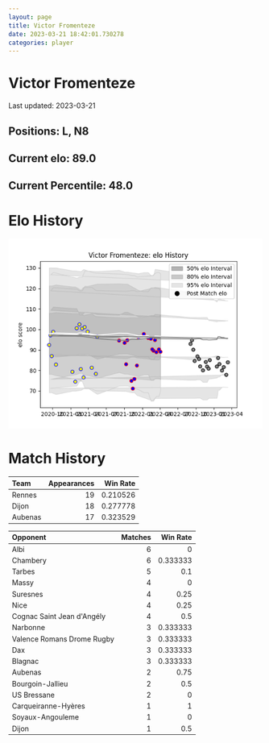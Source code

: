 ```yaml
---  
layout: page  
title: Victor Fromenteze  
date: 2023-03-21 18:42:01.730278  
categories: player  
---
```

# Victor Fromenteze


Last updated: 2023-03-21
## Positions: L, N8

## Current elo: 89.0

## Current Percentile: 48.0

# Elo History


![elo history](history_VictorFromenteze.png)
# Match History


| Team    |   Appearances |   Win Rate |
|:--------|--------------:|-----------:|
| Rennes  |            19 |   0.210526 |
| Dijon   |            18 |   0.277778 |
| Aubenas |            17 |   0.323529 |

| Opponent                   |   Matches |   Win Rate |
|:---------------------------|----------:|-----------:|
| Albi                       |         6 |   0        |
| Chambery                   |         6 |   0.333333 |
| Tarbes                     |         5 |   0.1      |
| Massy                      |         4 |   0        |
| Suresnes                   |         4 |   0.25     |
| Nice                       |         4 |   0.25     |
| Cognac Saint Jean d'Angély |         4 |   0.5      |
| Narbonne                   |         3 |   0.333333 |
| Valence Romans Drome Rugby |         3 |   0.333333 |
| Dax                        |         3 |   0.333333 |
| Blagnac                    |         3 |   0.333333 |
| Aubenas                    |         2 |   0.75     |
| Bourgoin-Jallieu           |         2 |   0.5      |
| US Bressane                |         2 |   0        |
| Carqueiranne-Hyères        |         1 |   1        |
| Soyaux-Angouleme           |         1 |   0        |
| Dijon                      |         1 |   0.5      |